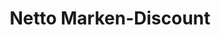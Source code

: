 ---
title: "Netto Marken-Discount"
url: /nordhausen/netto-marken-discount-neustadtstrasse/
shop: Supermarkt
---
